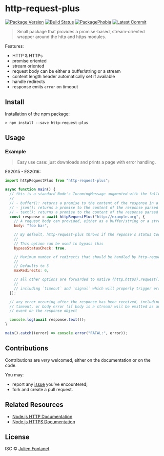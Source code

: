 # http-request-plus

[![Package Version](https://badgen.net/npm/v/http-request-plus)](https://npmjs.org/package/http-request-plus) [![Build Status](https://travis-ci.org/JsCommunity/http-request-plus.png?branch=master)](https://travis-ci.org/JsCommunity/http-request-plus) [![PackagePhobia](https://badgen.net/packagephobia/install/http-request-plus)](https://packagephobia.now.sh/result?p=http-request-plus) [![Latest Commit](https://badgen.net/github/last-commit/JsCommunity/http-request-plus)](https://github.com/JsCommunity/http-request-plus/commits/master)

> Small package that provides a promise-based, stream-oriented wrapper around the http and https modules.

Features:

- HTTP & HTTPs
- promise oriented
- stream oriented
- request body can be either a buffer/string or a stream
- content length header automatically set if available
- handle redirects
- response emits `error` on timeout

## Install

Installation of the [npm package](https://npmjs.org/package/http-request-plus):

```
> npm install --save http-request-plus
```

## Usage

### Example

> Easy use case: just downloads and prints a page with error handling.

ES2015 - ES2016:

```js
import httpRequestPlus from "http-request-plus";

async function main() {
  // this is a standard Node's IncomingMessage augmented with the following method:
  //
  // - buffer(): returns a promise to the content of the response in a Buffer
  // - json(): returns a promise to the content of the response parsed as JSON
  // - text(): returns a promise to the content of the response parsed as a UTF-8 string
  const response = await httpRequestPlus("http://example.org", {
    // A request body can provided, either as a buffer/string or a stream
    body: "foo bar",

    // By default, http-request-plus throws if the reponse's status Code is not 2xx
    //
    // This option can be used to bypass this
    bypassStatusCheck: true,

    // Maximum number of redirects that should be handled by http-request-plus
    //
    // Defaults to 5
    maxRedirects: 0,

    // all other options are forwarded to native {http,https}.request()
    //
    // including `timeout` and `signal` which will properly trigger errors
  });

  // any error occuring after the response has been received, including abortion,
  // timeout, or body error (if body is a stream) will be emitted as an `error`
  // event on the response object

  console.log(await response.text());
}

main().catch((error) => console.error("FATAL:", error));
```

## Contributions

Contributions are _very_ welcomed, either on the documentation or on
the code.

You may:

- report any [issue](https://github.com/JsCommunity/http-request-plus)
  you've encountered;
- fork and create a pull request.

## Related Resources

- [Node.js HTTP Documentation](https://nodejs.org/api/http.html)
- [Node.js HTTPS Documentation](https://nodejs.org/api/https.html)

## License

ISC © [Julien Fontanet](https://github.com/julien-f)
